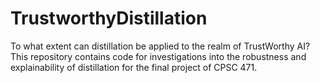 # TrustworthyDistillation
To what extent can distillation be applied to the realm of TrustWorthy AI? This repository contains code for investigations into the robustness and explainability of distillation for the final project of CPSC 471.
